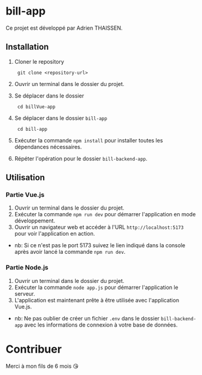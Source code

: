 # bill-app

Ce projet est développé par Adrien THAISSEN.

## Installation

1. Cloner le repository
   ````
    git clone <repository-url>
    ````

2. Ouvrir un terminal dans le dossier du projet.

3. Se déplacer dans le dossier
   ````
    cd billVue-app
    ````

4. Se déplacer dans le dossier `bill-app`
   ````
    cd bill-app
    ````

5. Exécuter la commande `npm install` pour installer toutes les dépendances nécessaires.

6. Répéter l'opération pour le dossier `bill-backend-app`.

## Utilisation

### Partie Vue.js

1. Ouvrir un terminal dans le dossier du projet.
2. Exécuter la commande `npm run dev` pour démarrer l'application en mode développement.
3. Ouvrir un navigateur web et accéder à l'URL `http://localhost:5173` pour voir l'application en action.
- nb: Si ce n'est pas le port 5173 suivez le lien indiqué dans la console après avoir lancé la commande `npm run dev`.

### Partie Node.js

1. Ouvrir un terminal dans le dossier du projet.
2. Exécuter la commande `node app.js` pour démarrer l'application le serveur.
3. L'application est maintenant prête à être utilisée avec l'application Vue.js.
- nb: Ne pas oublier de créer un fichier `.env` dans le dossier `bill-backend-app` avec les informations de connexion à votre base de données.

# Contribuer
Merci à mon fils de 6 mois 😘